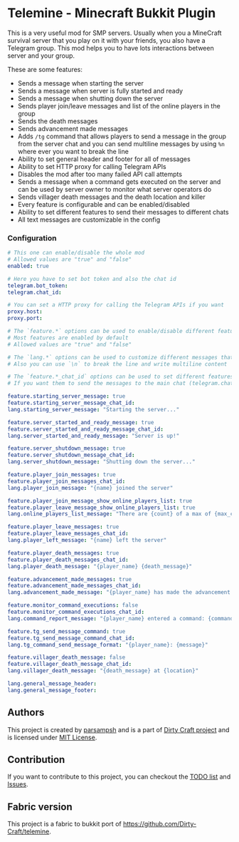 # Telemine - Minecraft Bukkit Plugin
This is a very useful mod for SMP servers.
Usually when you a MineCraft survival server that you play on it with your friends, you also have a Telegram group.
This mod helps you to have lots interactions between server and your group.

These are some features:

- Sends a message when starting the server
- Sends a message when server is fully started and ready
- Sends a message when shutting down the server
- Sends player join/leave messages and list of the online players in the group
- Sends the death messages
- Sends advancement made messages
- Adds `/tg` command that allows players to send a message in the group from the server chat and you can send multiline messages by using `%n` where ever you want to break the line
- Ability to set general header and footer for all of messages
- Ability to set HTTP proxy for calling Telegram APIs
- Disables the mod after too many failed API call attempts
- Sends a message when a command gets executed on the server and can be used by server owner to monitor what server operators do
- Sends villager death messages and the death location and killer
- Every feature is configurable and can be enabled/disabled
- Ability to set different features to send their messages to different chats
- All text messages are customizable in the config

### Configuration

```yaml
# This one can enable/disable the whole mod
# Allowed values are "true" and "false"
enabled: true

# Here you have to set bot token and also the chat id
telegram.bot_token:
telegram.chat_id:

# You can set a HTTP proxy for calling the Telegram APIs if you want
proxy.host:
proxy.port:

# The `feature.*` options can be used to enable/disable different features
# Most features are enabled by default
# Allowed values are "true" and "false"

# The `lang.*` options can be used to customize different messages that bot sends in the group
# Also you can use `\n` to break the line and write multiline content

# The `feature.*_chat_id` options can be used to set different features to send their messages to different chats
# If you want them to send the messages to the main chat (telegram.chat_id), just leave them blank

feature.starting_server_message: true
feature.starting_server_message_chat_id:
lang.starting_server_message: "Starting the server..."

feature.server_started_and_ready_message: true
feature.server_started_and_ready_message_chat_id:
lang.server_started_and_ready_message: "Server is up!"

feature.server_shutdown_message: true
feature.server_shutdown_message_chat_id:
lang.server_shutdown_message: "Shutting down the server..."

feature.player_join_messages: true
feature.player_join_messages_chat_id:
lang.player_join_message: "{name} joined the server"

feature.player_join_message_show_online_players_list: true
feature.player_leave_message_show_online_players_list: true
lang.online_players_list_message: "There are {count} of a max of {max_count} players online: {list}"

feature.player_leave_messages: true
feature.player_leave_messages_chat_id:
lang.player_left_message: "{name} left the server"

feature.player_death_messages: true
feature.player_death_messages_chat_id:
lang.player_death_message: "{player_name} {death_message}"

feature.advancement_made_messages: true
feature.advancement_made_messages_chat_id:
lang.advancement_made_message: "{player_name} has made the advancement [{advancement_name}]"

feature.monitor_command_executions: false
feature.monitor_command_executions_chat_id:
lang.command_report_message: "{player_name} entered a command: {command}"

feature.tg_send_message_command: true
feature.tg_send_message_command_chat_id:
lang.tg_command_send_message_format: "{player_name}: {message}"

feature.villager_death_message: false
feature.villager_death_message_chat_id:
lang.villager_death_message: "{death_message} at {location}"

lang.general_message_header:
lang.general_message_footer:
```

## Authors
This project is created by [parsampsh](https://github.com/parsampsh)
and is a part of [Dirty Craft project](https://github.com/Dirty-Craft)
and is licensed under [MIT License](LICENSE).

## Contribution
If you want to contribute to this project,
you can checkout the [TODO list](TODO.md) and
[Issues](https://github.com/Dirty-Craft/telemine/issues).

## Fabric version
This project is a fabric to bukkit port of https://github.com/Dirty-Craft/telemine.
